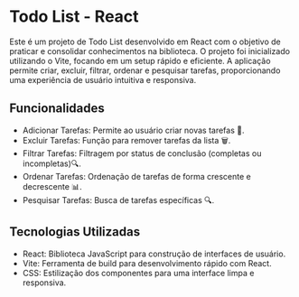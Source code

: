 # Todo List - React
Este é um projeto de Todo List desenvolvido em React com o objetivo de praticar e consolidar conhecimentos na biblioteca. O projeto foi inicializado utilizando o Vite, focando em um setup rápido e eficiente. A aplicação permite criar, excluir, filtrar, ordenar e pesquisar tarefas, proporcionando uma experiência de usuário intuitiva e responsiva.



## Funcionalidades
* Adicionar Tarefas: Permite ao usuário criar novas tarefas 📝. 
* Excluir Tarefas: Função para remover tarefas da lista 🗑.
* Filtrar Tarefas: Filtragem por status de conclusão (completas ou incompletas)🔍.
* Ordenar Tarefas: Ordenação de tarefas de forma crescente e decrescente 📊.
* Pesquisar Tarefas: Busca de tarefas específicas 🔍.

## Tecnologias Utilizadas
* React: Biblioteca JavaScript para construção de interfaces de usuário.
* Vite: Ferramenta de build para desenvolvimento rápido com React.
* CSS: Estilização dos componentes para uma interface limpa e responsiva.
